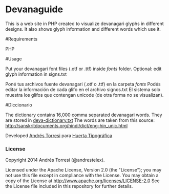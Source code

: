Devanaguide
===========

This is a web site in PHP created to visualize devanagari glyphs in different designs. It also shows glyph information and different words which use it.

#Requirements

PHP

#Usage

Put your devanagari font files (.otf or .ttf) inside *fonts* folder.
Optional: edit glyph information in signs.txt

Poné tus archivos fuente devanagari (.otf o .ttf) en la carpeta *fonts* 
Podés editar la información de cada glifo en el archivo signos.txt
El sistema solo muestra los glifos que contengan unicode (de otra forma no se visualizan).

#Diccionario

The dictionary contains 16,000 comma separated devanagari words. They are stored in [deva-dictionary.txt](https://github.com/andrestelex/devanaguide/blob/master/deva-dictionary.txt)
The words are taken from this source: http://sanskritdocuments.org/hindi/dict/eng-hin_unic.html


Developed [Andrés Torresi](mailto:andres@huertatipografica.com) para [Huerta Tipográfica](http://www.huertatipografica.com)


### License

Copyright 2014 Andrés Torresi (@andrestelex).

Licensed under the Apache License, Version 2.0 (the "License");
you may not use this file except in compliance with the License.
You may obtain a copy of the License at http://www.apache.org/licenses/LICENSE-2.0
See the License file included in this repository for further details.
